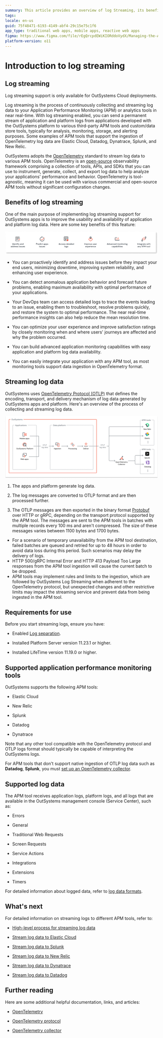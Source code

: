 ```yaml
---
summary: This article provides an overview of log Streaming, its benefits and use cases, high-level architecture for streaming log data, supported log data, and the supported application performance monitoring tools. 
tags: 
locale: en-us
guid: 75f48471-6193-4149-abf4-29c15e75c1f6
app_type: traditional web apps, mobile apps, reactive web apps
figma: https://www.figma.com/file/rEgQrcpdEWiKIORddoVydX/Managing-the-Applications-Lifecycle?type=design&node-id=3139%3A324&mode=design&t=IIMVc2WTi7UxHv00-1
platform-version: o11
---
```


# Introduction to log streaming

## Log streaming

<div class="info" markdown="1">

Log streaming support is only available for OutSystems Cloud deployments.

</div>

Log streaming is the process of continuously collecting and streaming log data to your Application Performance Monitoring (APM) or analytics tools in near real-time. With  log streaming enabled, you can send a permanent stream of application and platform logs from applications developed with the OutSystems platform to various third-party APM tools and custom/data store tools, typically for analysis, monitoring, storage, and alerting purposes. Some examples of APM tools that support the ingestion of OpenTelemetry log data are Elastic Cloud, Datadog, Dynatrace, Splunk, and New Relic.

OutSystems adopts the [OpenTelemetry](https://opentelemetry.io/) standard to stream log data to various APM tools. OpenTelemetry is an [open-source](https://github.com/open-telemetry) observability framework comprising a collection of tools, APIs, and SDKs that you can use to instrument, generate, collect, and export log data to help analyze your applications' performance and behavior. OpenTelemetry is tool-agnostic, meaning it can be used with various commercial and open-source APM tools without significant configuration changes.

## Benefits of log streaming

One of the main purpose of implementing log streaming support for OutSystems apps is to improve the usability and availability of application and platform log data. Here are some key benefits of this feature:

![Diagram illustrating the benefits of log streaming for OutSystems applications, including proactive issue identification, anomaly detection, detailed logs for troubleshooting, user experience optimization, and easy APM tool integration.](images/log-streaming-benefits-diag.png "Benefits of Log Streaming")

* You can proactively identify and address issues before they impact your end users, minimizing downtime, improving system reliability, and enhancing user experience.

* You can detect anomalous application behavior and forecast future problems, enabling maximum availability with optimal performance of your applications.

* Your DevOps team can access detailed logs to trace the events leading to an issue, enabling them to troubleshoot, resolve problems quickly, and restore the system to optimal performance. The near real-time performance insights can also help reduce the mean resolution time.

* You can optimize your user experience and improve satisfaction ratings by closely monitoring when and where users' journeys are affected and why the problem occurred.

* You can build advanced application monitoring capabilities with easy application and platform log data availability.

* You can easily integrate your application with any APM tool, as most monitoring tools support data ingestion in OpenTelemetry format.

## Streaming log data

OutSystems uses [OpenTelemetry Protocol (OTLP)](https://opentelemetry.io/docs/specs/otel/protocol/) that defines the encoding, transport, and delivery mechanism of log data generated by OutSystems apps and platform. Here's an overview of the process of collecting and streaming log data.

![Flowchart showing the process of collecting and streaming log data in OutSystems applications using the OpenTelemetry Protocol, including log generation, OTLP conversion, and export to APM tools.](images/log-streaming-flow-diag.png "Log Streaming Process Flow")

1. The apps and platform generate log data.

2. The log messages are converted to OTLP format and are then processed further.

3. The OTLP messages are then exported in the binary format [Protobuf](https://protobuf.dev/) over HTTP or gRPC, depending on the transport protocol supported by the APM tool. The messages are sent to the APM tools in batches with multiple records every 100 ms and aren't compressed. The size of these messages varies between 1100 bytes and 1700 bytes.

<div class="info" markdown="1">

* For a scenario of temporary unavailability from the APM tool destination, failed batches are queued and retried for up to 48 hours in order to avoid data loss during this period. Such scenarios may delay the delivery of logs.
* HTTP 500/gRPC Internal Error and HTTP 413 Payload Too Large responses from the APM tool ingestion will cause the current batch to be dropped.
* APM tools may implement rules and limits to the ingestion, which are followed by OutSystems Log Streaming when adherent to the OpenTelemetry protocol, but unexpected changes and other restrictive limits may impact the streaming service and prevent data from being ingested in the APM tool.

</div>

## Requirements for use

Before you start streaming logs, ensure you have:

* Enabled [Log separation](../../setup-infra-platform/setup/logging-db/logs-separation-cloud/intro.md). 

* Installed Platform Server version 11.23.1 or higher.

* Installed LifeTime version 11.19.0 or higher.

## Supported application performance monitoring tools

OutSystems supports the following APM tools:

* Elastic Cloud

* New Relic

* Splunk

* Datadog

* Dynatrace

Note that any other tool compatible with the OpenTelemetry protocol and OTLP logs format should typically be capable of interpreting the OutSystems logs.

<div class="info" markdown="1">

For APM tools that don't support native ingestion of OTLP log data such as **Datadog**, **Splunk**, you must [set up an OpenTelemetry collector](configure-collector.md).

</div>

## Supported log data

The APM tool receives application logs, platform logs, and all logs that are available  in the OutSystems management console (Service Center), such as:

* Errors

* General

* Traditional Web Requests

* Screen Requests

* Service Actions

* Integrations

* Extensions 

* Timers

For detailed information about logged data, refer to [log data formats](detailed-log-map.md).

## What's next

For detailed information on streaming logs to different APM tools, refer to:

* [High-level process for streaming log data](process.md)

* [Stream log data to Elastic Cloud](elastic.md)

* [Stream log data to Splunk](splunk.md)

* [Stream log data to New Relic](new-relic.md)

* [Stream log data to Dynatrace](dynatrace.md)

* [Stream log data to Datadog](datadog.md)

## Further reading

Here are some additional helpful documentation, links, and articles: 

* [OpenTelemetry](https://opentelemetry.io/)

* [OpenTelemetry protocol](https://opentelemetry.io/docs/specs/otel/protocol/)

* [OpenTelemetry collector](https://opentelemetry.io/docs/collector/)



